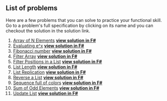 ## List of problems
Here are a few problems that you can solve to practice your functional skill. Go to a problem's full specification by clicking on its name and you can checkout the solution in the solution link.

1. [Array of N Elements](https://www.hackerrank.com/challenges/fp-array-of-n-elements) __[view solution in F#](https://github.com/Anjum219/Learn-F-Sharp/blob/main/problems/arrayN.fsx)__
2. [Evaluating e^x](https://www.hackerrank.com/challenges/eval-ex/problem) __[view solution in F#](https://github.com/Anjum219/Learn-F-Sharp/blob/main/problems/evaluatingex.fsx)__
3. [Fibonacci number](https://www.hackerrank.com/challenges/fibonacci-fp/problem) __[view solution in F#](https://github.com/Anjum219/Learn-F-Sharp/blob/main/problems/fibonacci.fsx)__
4. [Filter Array](https://www.hackerrank.com/challenges/fp-filter-array) __[view solution in F#](https://github.com/Anjum219/Learn-F-Sharp/blob/main/problems/filterArray.fsx)__
5. [Filter Positions in a List](https://www.hackerrank.com/challenges/fp-filter-positions-in-a-list) __[view solution in F#](https://github.com/Anjum219/Learn-F-Sharp/blob/main/problems/filterPositions.fsx)__
6. [List Length](https://www.hackerrank.com/challenges/fp-list-length/problem) __[view solution in F#](https://github.com/Anjum219/Learn-F-Sharp/blob/main/problems/countLength.fsx)__
7. [List Replication](https://www.hackerrank.com/challenges/fp-list-replication/problem) __[view solution in F#](https://github.com/Anjum219/Learn-F-Sharp/blob/main/problems/replicateList.fsx)__
8. [Reverse a List](https://www.hackerrank.com/challenges/fp-reverse-a-list) __[view solution in F#](https://github.com/Anjum219/Learn-F-Sharp/blob/main/problems/reverseList.fsx)__
9. [Sequence full of colors](https://www.hackerrank.com/challenges/sequence-full-of-colors) __[view solution in F#](https://github.com/Anjum219/Learn-F-Sharp/blob/main/problems/Sequence%20full%20of%20colors.fsx)__
10. [Sum of Odd Elements](https://www.hackerrank.com/challenges/fp-sum-of-odd-elements) __[view solution in F#](https://github.com/Anjum219/Learn-F-Sharp/blob/main/problems/sumOfOdd.fsx)__
11. [Update List](https://www.hackerrank.com/challenges/fp-update-list) __[view solution in F#](https://github.com/Anjum219/Learn-F-Sharp/blob/main/problems/updateList.fsx)__
